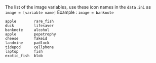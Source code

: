  The list of the image variables, use these icon names in the `data.ini` as `image = [variable name]`
 Example : `image = banknote`
 ```fix
apple        rare_fish
duck         lifesaver
banknote     alcohol
apple        pepetrophy
cheese       fakeid
landmine     padlock
tidepod      cellphone
laptop       fish
exotic_fish  blob
```
